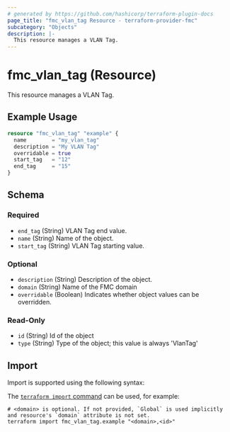 ```yaml
---
# generated by https://github.com/hashicorp/terraform-plugin-docs
page_title: "fmc_vlan_tag Resource - terraform-provider-fmc"
subcategory: "Objects"
description: |-
  This resource manages a VLAN Tag.
---
```


# fmc_vlan_tag (Resource)

This resource manages a VLAN Tag.

## Example Usage

```terraform
resource "fmc_vlan_tag" "example" {
  name        = "my_vlan_tag"
  description = "My VLAN Tag"
  overridable = true
  start_tag   = "12"
  end_tag     = "15"
}
```

<!-- schema generated by tfplugindocs -->
## Schema

### Required

- `end_tag` (String) VLAN Tag end value.
- `name` (String) Name of the object.
- `start_tag` (String) VLAN Tag starting value.

### Optional

- `description` (String) Description of the object.
- `domain` (String) Name of the FMC domain
- `overridable` (Boolean) Indicates whether object values can be overridden.

### Read-Only

- `id` (String) Id of the object
- `type` (String) Type of the object; this value is always 'VlanTag'

## Import

Import is supported using the following syntax:

The [`terraform import` command](https://developer.hashicorp.com/terraform/cli/commands/import) can be used, for example:

```shell
# <domain> is optional. If not provided, `Global` is used implicitly and resource's `domain` attribute is not set.
terraform import fmc_vlan_tag.example "<domain>,<id>"
```
